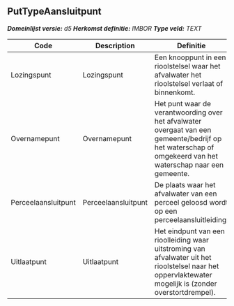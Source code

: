 ﻿## PutTypeAansluitpunt

*__Domeinlijst versie:__ d5*
*__Herkomst definitie:__ IMBOR*
*__Type veld:__ TEXT*

|__Code__ |__Description__ |__Definitie__	|
|	---	|	---	|   ---	| 
| Lozingspunt | Lozingspunt | Een knooppunt in een rioolstelsel waar het afvalwater het rioolstelsel verlaat of binnenkomt. |
| Overnamepunt | Overnamepunt | Het punt waar de verantwoording over het afvalwater overgaat van een gemeente/bedrijf op het waterschap of omgekeerd van het waterschap naar een gemeente. |
| Perceelaansluitpunt | Perceelaansluitpunt | De plaats waar het afvalwater van een perceel geloosd wordt op een perceelaansluitleiding. |
| Uitlaatpunt | Uitlaatpunt | Het eindpunt van een rioolleiding waar uitstroming van afvalwater uit het rioolstelsel naar het oppervlaktewater mogelijk is (zonder overstortdrempel). |

